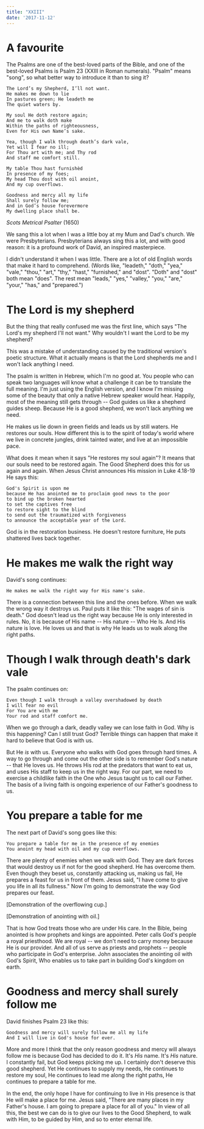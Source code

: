 ```yaml
---
title: "XXIII"
date: '2017-11-12'
---
```


# A favourite

The Psalms are one of the best-loved parts of the Bible, and one of the best-loved Psalms is Psalm 23 (XXIII in Roman numerals). "Psalm" means "song", so what better way to introduce it than to sing it?

```
The Lord’s my Shepherd, I’ll not want.
He makes me down to lie
In pastures green; He leadeth me
The quiet waters by.

My soul He doth restore again;
And me to walk doth make
Within the paths of righteousness,
Even for His own Name’s sake.

Yea, though I walk through death’s dark vale,
Yet will I fear no ill;
For Thou art with me; and Thy rod
And staff me comfort still.

My table Thou hast furnishèd
In presence of my foes;
My head Thou dost with oil anoint,
And my cup overflows.

Goodness and mercy all my life
Shall surely follow me;
And in God’s house forevermore
My dwelling place shall be.
```

*Scots Metrical Psalter* (1650)

We sang this a lot when I was a little boy at my Mum and Dad's church. We were Presbyterians. Presbyterians always sing this a lot, and with good reason: it is a profound work of David, an inspired masterpiece.

I didn't understand it when I was little. There are a lot of old English words that make it hard to comprehend. (Words like, "leadeth," "doth," "yea," "vale," "thou," "art," "thy," "hast," "furnished," and "dost". "Doth" and "dost" both mean "does". The rest mean "leads," "yes," "valley," "you," "are," "your," "has," and "prepared.") 

# The Lord is my shepherd

But the thing that really confused me was the first line, which says "The Lord's my shepherd I'll not want." Why wouldn't I want the Lord to be my shepherd?

This was a mistake of understanding caused by the traditional version's poetic structure. What it actually means is that the Lord shepherds me and I won't lack anything I need.

The psalm is written in Hebrew, which I'm no good at. You people who can speak two languages will know what a challenge it can be to translate the full meaning. I'm just using the English version, and I know I'm missing some of the beauty that only a native Hebrew speaker would hear. Happily, most of the meaning still gets through -- God guides us like a shepherd guides sheep. Because He is a good shepherd, we won't lack anything we need.

He makes us lie down in green fields and leads us by still waters. He restores our souls. How different this is to the spirit of today's world where we live in concrete jungles, drink tainted water, and live at an impossible pace.

What does it mean when it says "He restores my soul again"? It means that our souls need to be restored again. The Good Shepherd does this for us again and again. When Jesus Christ announces His mission in Luke 4.18-19 He says this:

```
God's Spirit is upon me
because He has anointed me to proclaim good news to the poor
to bind up the broken hearted
to set the captives free
to restore sight to the blind
to send out the traumatized with forgiveness
to announce the acceptable year of the Lord.
```

God is in the restoration business. He doesn't restore furniture, He puts shattered lives back together.

# He makes me walk the right way

David's song continues:

```
He makes me walk the right way for His name's sake.
```

There is a connection between this line and the ones before. When we walk the wrong way it destroys us. Paul puts it like this: "The wages of sin is death." God doesn't lead us the right way because He is only interested in rules. No, it is because of His name -- His nature -- Who He Is. And His nature is love. He loves us and that is why He leads us to walk along the right paths.

# Though I walk through death's dark vale

The psalm continues on:

```
Even though I walk through a valley overshadowed by death
I will fear no evil
For You are with me
Your rod and staff comfort me.
```

When we go through a dark, deadly valley we can lose faith in God. Why is this happening? Can I still trust God? Terrible things can happen that make it hard to believe that God is with us.

But He *is* with us. Everyone who walks with God goes through hard times. A way to go through and come out the other side is to remember God's nature -- that He loves us. He throws His rod at the predators that want to eat us, and uses His staff to keep us in the right way. For our part, we need to exercise a childlike faith in the One who Jesus taught us to call our Father. The basis of a living faith is ongoing experience of our Father's goodness to us.

# You prepare a table for me

The next part of David's song goes like this:

```
You prepare a table for me in the presence of my enemies
You anoint my head with oil and my cup overflows.
```

There are plenty of enemies when we walk with God. They are dark forces that would destroy us if not for the good shepherd. He has overcome them. Even though they beset us, constantly attacking us, making us fail, He prepares a feast for us in front of them. Jesus said, "I have come to give you life in all its fullness." Now I'm going to demonstrate the way God prepares our feast.

[Demonstration of the overflowing cup.]

[Demonstration of anointing with oil.]

That is how God treats those who are under His care. In the Bible, being anointed is how prophets and kings are appointed. Peter calls God's people a royal priesthood. We are royal -- we don't need to carry money because He is our provider. And all of us serve as priests and prophets -- people who participate in God's enterprise. John associates the anointing oil with God's Spirit, Who enables us to take part in building God's kingdom on earth.

# Goodness and mercy shall surely follow me

David finishes Psalm 23 like this:

```
Goodness and mercy will surely follow me all my life
And I will live in God's house for ever.
```

More and more I think that the only reason goodness and mercy will always follow me is because God has decided to do it. It's *His* name. It's *His* nature. I constantly fail, but God keeps picking me up. I certainly don't deserve this good shepherd. Yet He continues to supply my needs, He continues to restore my soul, He continues to lead me along the right paths, He continues to prepare a table for me.

In the end, the only hope I have for continuing to live in His presence is that He will make a place for me. Jesus said, "There are many places in my Father's house. I am going to prepare a place for all of you." In view of all this, the best we can do is to give our lives to the Good Shepherd, to walk with Him, to be guided by Him, and so to enter eternal life.
